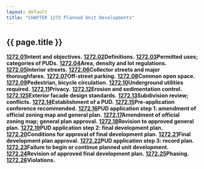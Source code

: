 ```yaml
---
layout: default 
title: "CHAPTER 1272 Planned Unit Developments"
---
```


{{ page.title }}
----------------

[**1272.01**](5336b269.html)**Intent and objectives.**
[**1272.02**](533c47b3.html)**Definitions.**
[**1272.03**](536007d8.html)**Permitted uses; categories of PUDs.**
[**1272.04**](5369f4ad.html)**Area, density and lot regulations.**
[**1272.05**](5382ed1e.html)**Interior streets.**
[**1272.06**](538ce934.html)**Collector streets and major
thoroughfares.** [**1272.07**](53904bce.html)**Off-street parking.**
[**1272.08**](5394af73.html)**Common open space.**
[**1272.09**](53a49920.html)**Pedestrian, bicycle circulation.**
[**1272.10**](53a7126d.html)**Underground utilities required.**
[**1272.11**](53aa4778.html)**Privacy.**
[**1272.12**](53b04282.html)**Erosion and sedimentation control.**
[**1272.125**](53bc327a.html)**Exterior facade design standards.**
[**1272.13**](53bf3833.html)**Subdivision review; conflicts.**
[**1272.14**](53c36b10.html)**Establishment of a PUD.**
[**1272.15**](53cafe4a.html)**Pre-application conference recommended.**
[**1272.16**](53cef663.html)**PUD application step 1: amendment of
official zoning map and general plan.**
[**1272.17**](53fc4f41.html)**Amendment of official zoning map; general
plan approval.** [**1272.18**](540effd0.html)**Revision to approved
general plan.** [**1272.19**](54128743.html)**PUD application step 2:
final development plan.** [**1272.20**](541c28a2.html)**Conditions for
approval of final development plan.**
[**1272.21**](5428bd0f.html)**Final development plan approval.**
[**1272.22**](542fa170.html)**PUD application step 3: record plan.**
[**1272.23**](543d977e.html)**Failure to begin or continue planned unit
development.** [**1272.24**](544ee2ac.html)**Revision of approved final
development plan.** [**1272.25**](5452e130.html)**Phasing.**
[**1272.26**](5457b0c7.html)**Violations.**
